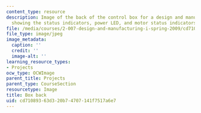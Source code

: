 ```yaml
---
content_type: resource
description: Image of the back of the control box for a design and manufacturing project
  showing the status indicators, power LED, and motor status indicators.
file: /media/courses/2-007-design-and-manufacturing-i-spring-2009/cd71089363d320b74707141f7517a6e7_control_box_back.jpg
file_type: image/jpeg
image_metadata:
  caption: ''
  credit: ''
  image-alt: ''
learning_resource_types:
- Projects
ocw_type: OCWImage
parent_title: Projects
parent_type: CourseSection
resourcetype: Image
title: Box back
uid: cd710893-63d3-20b7-4707-141f7517a6e7
---
```

